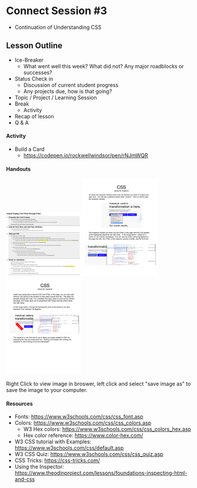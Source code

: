 # Connect Session #3

  * Continuation of Understanding CSS

## Lesson Outline

  * Ice-Breaker
    * What went well this week?  What did not?  Any major roadblocks or successes?
  * Status Check in
    * Discussion of current student progress
    * Any projects due, how is that going?
  * Topic / Project / Learning Session
  * Break
    * Activity
  * Recap of lesson
  * Q & A

#### Activity

  * Build a Card
    * https://codepen.io/rockwellwindsor/pen/rNJmWQR

#### Handouts

  <img src="./handouts/animal_trading_card_work_sheet.png" width="204"/> <img src="./handouts/css_inspector_1.png" width="204"/> <img src="./handouts/css_inspector_2.png" width="204"/>
  <figcaption>Right Click to view image in broswer, left click and select "save image as" to save the image to your computer.</figcaption>

#### Resources

  * Fonts: https://www.w3schools.com/css/css_font.asp
  * Colors: https://www.w3schools.com/css/css_colors.asp
    * W3 Hex colors: https://www.w3schools.com/css/css_colors_hex.asp
    * Hex color reference: https://www.color-hex.com/
  * W3 CSS tutorial with Examples: https://www.w3schools.com/css/default.asp
  * W3 CSS Quiz: https://www.w3schools.com/css/css_quiz.asp
  * CSS Tricks: https://css-tricks.com/
  * Using the Inspector: https://www.theodinproject.com/lessons/foundations-inspecting-html-and-css